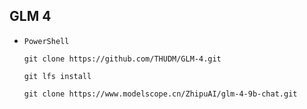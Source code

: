 ## GLM 4
* `PowerShell`
  ```
  git clone https://github.com/THUDM/GLM-4.git

  git lfs install

  git clone https://www.modelscope.cn/ZhipuAI/glm-4-9b-chat.git
  ```